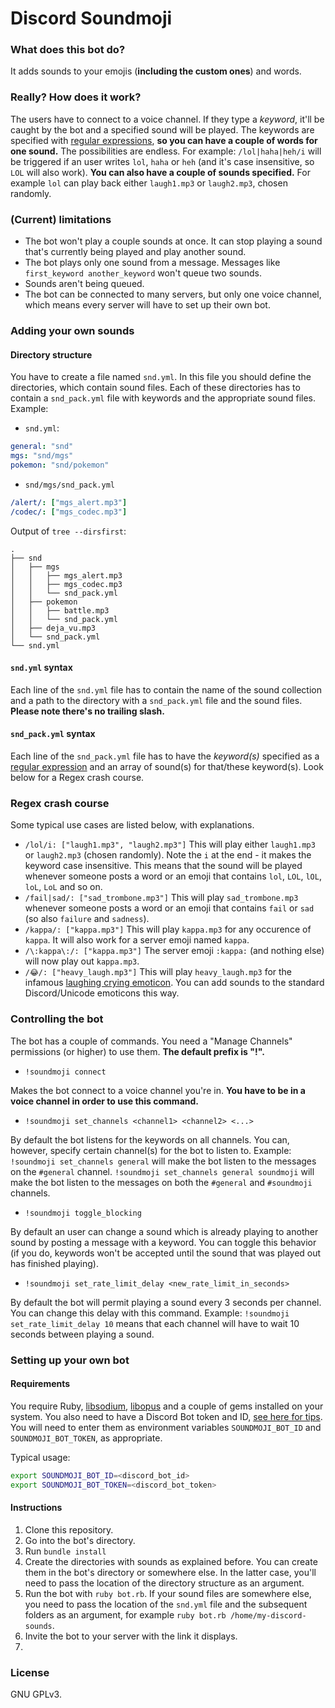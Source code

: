 # Discord Soundmoji

### What does this bot do?
It adds sounds to your emojis (**including the custom ones**) and words.

### Really? How does it work?
The users have to connect to a voice channel. If they type a *keyword*, it'll be caught by the bot and a specified sound will be played.
The keywords are specified with [regular expressions](https://en.wikipedia.org/wiki/Regular_expression), **so you can have a couple of words for one sound.** The possibilities are endless.
For example: `/lol|haha|heh/i` will be triggered if an user writes `lol`, `haha` or `heh` (and it's case insensitive, so `LOL` will also work).
**You can also have a couple of sounds specified.**
For example `lol` can play back either `laugh1.mp3` or `laugh2.mp3`, chosen randomly.

### (Current) limitations
- The bot won't play a couple sounds at once. It can stop playing a sound that's currently being played and play another sound.
- The bot plays only one sound from a message. Messages like `first_keyword another_keyword` won't queue two sounds.
- Sounds aren't being queued.
- The bot can be connected to many servers, but only one voice channel, which means every server will have to set up their own bot.

### Adding your own sounds

#### Directory structure
You have to create a file named `snd.yml`. In this file you should define the directories, which contain sound files. Each of these directories has to contain a `snd_pack.yml` file with keywords and the appropriate sound files.
Example:
- `snd.yml`:
```yaml
general: "snd"
mgs: "snd/mgs"
pokemon: "snd/pokemon"
```
- `snd/mgs/snd_pack.yml`
```yaml
/alert/: ["mgs_alert.mp3"]
/codec/: ["mgs_codec.mp3"]
```
Output of `tree --dirsfirst`:
```
.
├── snd
│   ├── mgs
│   │   ├── mgs_alert.mp3
│   │   ├── mgs_codec.mp3
│   │   └── snd_pack.yml
│   ├── pokemon
│   │   ├── battle.mp3
│   │   └── snd_pack.yml
│   ├── deja_vu.mp3
│   └── snd_pack.yml
└── snd.yml
```

#### `snd.yml` syntax
Each line of the `snd.yml` file has to contain the name of the sound collection and a path to the directory with a `snd_pack.yml` file and the sound files. **Please note there's no trailing slash.**

#### `snd_pack.yml` syntax
Each line of the `snd_pack.yml` file has to have the *keyword(s)* specified as a [regular expression](https://en.wikipedia.org/wiki/Regular_expression) and an array of sound(s) for that/these keyword(s). Look below for a Regex crash course.

### Regex crash course
Some typical use cases are listed below, with explanations.

- `/lol/i: ["laugh1.mp3", "laugh2.mp3"]`
This will play either `laugh1.mp3` or `laugh2.mp3` (chosen randomly). Note the `i` at the end - it makes the keyword case insensitive. This means that the sound will be played whenever someone posts a word or an emoji that contains `lol`, `LOL`, `lOL`, `loL`, `LoL` and so on.
- `/fail|sad/: ["sad_trombone.mp3"]`
This will play `sad_trombone.mp3` whenever someone posts a word or an emoji that contains `fail` or `sad` (so also `failure` and `sadness`).
- `/kappa/: ["kappa.mp3"]`
This will play `kappa.mp3` for any occurence of `kappa`. It will also work for a server emoji named `kappa`.
- `/\:kappa\:/: ["kappa.mp3"]`
The server emoji `:kappa:` (and nothing else) will now play out `kappa.mp3`.
- `/😂/: ["heavy_laugh.mp3"]`
This will play `heavy_laugh.mp3` for the infamous [laughing crying emoticon](https://emojipedia.org/face-with-tears-of-joy/). You can add sounds to the standard Discord/Unicode emoticons this way.

### Controlling the bot
The bot has a couple of commands. You need a "Manage Channels" permissions (or higher) to use them.
**The default prefix is "!".**

- `!soundmoji connect`

Makes the bot connect to a voice channel you're in. **You have to be in a voice channel in order to use this command.**

- `!soundmoji set_channels <channel1> <channel2> <...>`

By default the bot listens for the keywords on all channels. You can, however, specify certain channel(s) for the bot to listen to.
Example: `!soundmoji set_channels general` will make the bot listen to the messages on the `#general` channel. `!soundmoji set_channels general soundmoji` will make the bot listen to the messages on both the `#general` and `#soundmoji` channels.

- `!soundmoji toggle_blocking`

By default an user can change a sound which is already playing to another sound by posting a message with a keyword. You can toggle this behavior (if you do, keywords won't be accepted until the sound that was played out has finished playing).

- `!soundmoji set_rate_limit_delay <new_rate_limit_in_seconds>`

By default the bot will permit playing a sound every 3 seconds per channel. You can change this delay with this command. Example: `!soundmoji set_rate_limit_delay 10` means that each channel will have to wait 10 seconds between playing a sound.

### Setting up your own bot
#### Requirements
You require Ruby, [libsodium](https://github.com/meew0/discordrb/wiki/Installing-libsodium),  [libopus](https://github.com/meew0/discordrb/wiki/Installing-libopus) and a couple of gems installed on your system.
You also need to have a Discord Bot token and ID, [see here for tips](https://github.com/reactiflux/discord-irc/wiki/Creating-a-discord-bot-&-getting-a-token). You will need to enter them as environment variables `SOUNDMOJI_BOT_ID` and `SOUNDMOJI_BOT_TOKEN`, as appropriate.

Typical usage:
```sh
export SOUNDMOJI_BOT_ID=<discord_bot_id>
export SOUNDMOJI_BOT_TOKEN=<discord_bot_token>
```

#### Instructions
1. Clone this repository.
2. Go into the bot's directory.
3. Run `bundle install`
4. Create the directories with sounds as explained before. You can create them in the bot's directory or somewhere else. In the latter case, you'll need to pass the location of the directory structure as an argument.
5. Run the bot with `ruby bot.rb`. If your sound files are somewhere else, you need to pass the location of the `snd.yml` file and the subsequent folders as an argument, for example `ruby bot.rb /home/my-discord-sounds`.
6. Invite the bot to your server with the link it displays.
7. 

### License
GNU GPLv3.